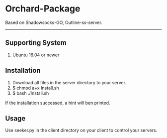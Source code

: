 # Orchard-Package

Based on Shadowsocks-GO, Outline-ss-server.

---

## Supporting System

1. Ubuntu 16.04 or newer

## Installation

1. Download all files in the server directory to your server.
2. $ chmod a+x Install.sh
3. $ bash ./Install.sh

If the installation successed, a hint will ben printed.

## Usage

Use seeker.py in the client directory on your client to control your servers.
